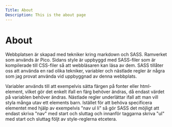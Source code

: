 ```yaml
---
Title: About
Description: This is the about page
---
```


About
=================

Webbplatsen är skapad med tekniker kring markdown och SASS. Ramverket som används är Pico. Sidans style är uppbyggd med SASS-filer som är kompilerade till CSS-filer så att webbläsaren kan läsa av dem. SASS tillåter oss att använda en rad olika tekniker, variabler och nästlade regler är några som jag provat använda vid uppbyggnad av denna webbplats.

Variabler används till att exempelvis sätta färgen på fonter eller html-element, vilket gör det enkelt ifall en färg behöver ändras, då endast värdet på variablen behöver ändras. Nästlade regler underlättar ifall att man vill styla många utav ett elements barn. Istället för att behöva specificera elementet med hjälp av exempelvis "nav ul li" så gör SASS det möjligt att endast skriva "nav" med start och sluttag och innanför taggarna skriva "ul" med start och sluttag följt av style-reglerna etcetera.
